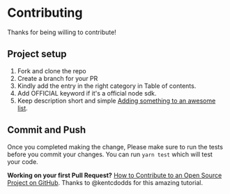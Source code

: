 # Contributing

Thanks for being willing to contribute!

## Project setup

1. Fork and clone the repo
2. Create a branch for your PR
3. Kindly add the entry in the right category in Table of contents.
4. Add OFFICIAL keyword if it's a official node sdk.
5. Keep description short and simple
<a href='https://github.com/sindresorhus/awesome/blob/master/contributing.md#adding-something-to-an-awesome-list' target='_blank'>Adding something to an awesome list</a>.

## Commit and Push

Once you completed making the change, Please make sure to run the tests before you commit your changes. You can run
`yarn test` which will test your code.

**Working on your first Pull Request?** 
<a href='https://egghead.io/courses/how-to-contribute-to-an-open-source-project-on-github' target='_blank'>How to Contribute to an Open Source Project on GitHub</a>.
Thanks to @kentcdodds for this amazing tutorial.